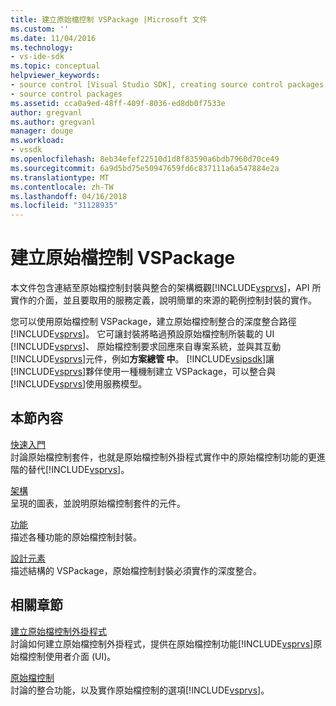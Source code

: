```yaml
---
title: 建立原始檔控制 VSPackage |Microsoft 文件
ms.custom: ''
ms.date: 11/04/2016
ms.technology:
- vs-ide-sdk
ms.topic: conceptual
helpviewer_keywords:
- source control [Visual Studio SDK], creating source control packages
- source control packages
ms.assetid: cca0a9ed-48ff-409f-8036-ed8db0f7533e
author: gregvanl
ms.author: gregvanl
manager: douge
ms.workload:
- vssdk
ms.openlocfilehash: 8eb34efef22510d1d8f83590a6bdb7960d70ce49
ms.sourcegitcommit: 6a9d5bd75e50947659fd6c837111a6a547884e2a
ms.translationtype: MT
ms.contentlocale: zh-TW
ms.lasthandoff: 04/16/2018
ms.locfileid: "31128935"
---
```

# <a name="creating-a-source-control-vspackage"></a>建立原始檔控制 VSPackage
本文件包含連結至原始檔控制封裝與整合的架構概觀[!INCLUDE[vsprvs](../../code-quality/includes/vsprvs_md.md)]，API 所實作的介面，並且要取用的服務定義，說明簡單的來源的範例控制封裝的實作。  
  
 您可以使用原始檔控制 VSPackage，建立原始檔控制整合的深度整合路徑[!INCLUDE[vsprvs](../../code-quality/includes/vsprvs_md.md)]。 它可讓封裝將略過預設原始檔控制所裝載的 UI [!INCLUDE[vsprvs](../../code-quality/includes/vsprvs_md.md)]、 原始檔控制要求回應來自專案系統，並與其互動[!INCLUDE[vsprvs](../../code-quality/includes/vsprvs_md.md)]元件，例如**方案總管 中**。 [!INCLUDE[vsipsdk](../../extensibility/includes/vsipsdk_md.md)]讓[!INCLUDE[vsprvs](../../code-quality/includes/vsprvs_md.md)]夥伴使用一種機制建立 VSPackage，可以整合與[!INCLUDE[vsprvs](../../code-quality/includes/vsprvs_md.md)]使用服務模型。  
  
## <a name="in-this-section"></a>本節內容  
 [快速入門](../../extensibility/internals/getting-started-with-source-control-vspackages.md)  
 討論原始檔控制套件，也就是原始檔控制外掛程式實作中的原始檔控制功能的更進階的替代[!INCLUDE[vsprvs](../../code-quality/includes/vsprvs_md.md)]。  
  
 [架構](../../extensibility/internals/source-control-vspackage-architecture.md)  
 呈現的圖表，並說明原始檔控制套件的元件。  
  
 [功能](../../extensibility/internals/source-control-vspackage-features.md)  
 描述各種功能的原始檔控制封裝。  
  
 [設計元素](../../extensibility/internals/source-control-vspackage-design-elements.md)  
 描述結構的 VSPackage，原始檔控制封裝必須實作的深度整合。  
  
## <a name="related-sections"></a>相關章節  
 [建立原始檔控制外掛程式](../../extensibility/internals/creating-a-source-control-plug-in.md)  
 討論如何建立原始檔控制外掛程式，提供在原始檔控制功能[!INCLUDE[vsprvs](../../code-quality/includes/vsprvs_md.md)]原始檔控制使用者介面 (UI)。  
  
 [原始檔控制](../../extensibility/internals/source-control.md)  
 討論的整合功能，以及實作原始檔控制的選項[!INCLUDE[vsprvs](../../code-quality/includes/vsprvs_md.md)]。